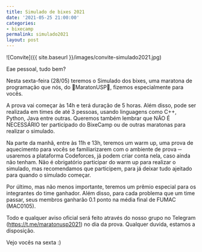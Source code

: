 ```yaml
---
title: Simulado de bixes 2021
date: '2021-05-25 21:00:00'
categories:
- bixecamp
permalink: simulado2021
layout: post
---
```


![Convite]({{ site.baseurl }}/images/convite-simulado2021.jpg)

Eae pessoal, tudo bem?

Nesta sexta-feira (28/05) teremos o Simulado dos bixes, uma maratona de programação que nós, do 🎈MaratonUSP🎈, fizemos especialmente para vocês.

A prova vai começar às 14h e terá duração de 5 horas. Além disso, pode ser realizada em times de até 3 pessoas, usando linguagens como C++, Python, Java entre outras. Queremos também lembrar que NÃO É NECESSÁRIO ter participado do BixeCamp ou de outras maratonas para realizar o simulado.

Na parte da manhã, entre às 11h e 13h, teremos um warm up, uma prova de aquecimento para vocês se familiarizarem com o ambiente de prova ─ usaremos a plataforma Codeforces, já podem criar conta nela, caso ainda não tenham. Não é obrigatório participar do warm up para realizar o simulado, mas recomendamos que participem, para já deixar tudo ajeitado para quando o simulado começar.  

Por último, mas não menos importante, teremos um prêmio especial para os integrantes do time ganhador. Além disso, para cada problema que um time passar, seus membros ganharão 0.1 ponto na média final de FUMAC (MAC0105).

Todo e qualquer aviso oficial será feito através do nosso grupo no Telegram (https://t.me/maratonusp2021) no dia da prova. Qualquer duvida, estamos a disposição.

Vejo vocês na sexta :)